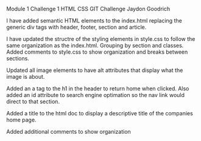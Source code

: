 Module 1 Challenge 1
HTML CSS GIT Challenge
Jaydon Goodrich

I have added semantic HTML elements to the index.html
replacing the generic div tags with header, footer, section and article.

I have updated the structre of the styling elements in style.css to follow the same organization as the index.html. Grouping by section and classes. Added comments to style.css to show organization and breaks between sections.

Updated all image elements to have alt attributes that display what the image is about.

Added an a tag to the h1 in the header to return home when clicked. Also added an id attribute to search engine optimation so the nav link would direct to that section.

Added a title to the html doc to display a descriptive title of the companies home page.

Added additional comments to show organization